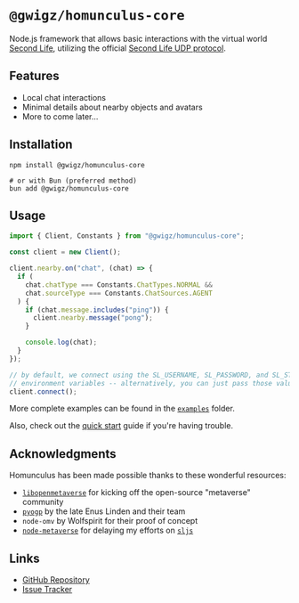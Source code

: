 # `@gwigz/homunculus-core`

Node.js framework that allows basic interactions with the virtual world
[Second Life](https://www.secondlife.com), utilizing the official
[Second Life UDP protocol](http://wiki.secondlife.com/wiki/Protocol).

## Features

- Local chat interactions
- Minimal details about nearby objects and avatars
- More to come later...

## Installation

```shell
npm install @gwigz/homunculus-core

# or with Bun (preferred method)
bun add @gwigz/homunculus-core
```

## Usage

```ts
import { Client, Constants } from "@gwigz/homunculus-core";

const client = new Client();

client.nearby.on("chat", (chat) => {
  if (
    chat.chatType === Constants.ChatTypes.NORMAL &&
    chat.sourceType === Constants.ChatSources.AGENT
  ) {
    if (chat.message.includes("ping")) {
      client.nearby.message("pong");
    }

    console.log(chat);
  }
});

// by default, we connect using the SL_USERNAME, SL_PASSWORD, and SL_START
// environment variables -- alternatively, you can just pass those values in
client.connect();
```

More complete examples can be found in the [`examples`](https://github.com/gwigz/homunculus/tree/main/packages/homunculus-core/examples) folder.

Also, check out the [quick start](https://homunculus.inworld.link/en/docs/core) guide if you're having trouble.

## Acknowledgments

Homunculus has been made possible thanks to these wonderful resources:

- [`libopenmetaverse`](https://github.com/openmetaversefoundation/libopenmetaverse) for kicking off the open-source "metaverse" community
- [`pyogp`](http://wiki.secondlife.com/wiki/PyOGP) by the late Enus Linden and their team
- `node-omv` by Wolfspirit for their proof of concept
- [`node-metaverse`](https://github.com/CasperTech/node-metaverse) for delaying my efforts on [`sljs`](https://github.com/gwigz/sljs-archive)

## Links

- [GitHub Repository](https://github.com/gwigz/homunculus)
- [Issue Tracker](https://github.com/gwigz/homunculus/issues)
